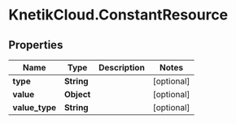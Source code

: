 # KnetikCloud.ConstantResource

## Properties
Name | Type | Description | Notes
------------ | ------------- | ------------- | -------------
**type** | **String** |  | [optional] 
**value** | **Object** |  | [optional] 
**value_type** | **String** |  | [optional] 


